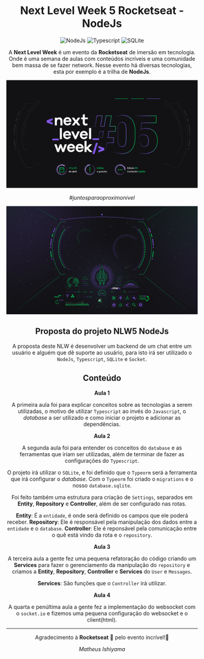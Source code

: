 <div align="center">

# Next Level Week 5 Rocketseat - NodeJs

![NodeJs](https://img.shields.io/badge/-Nodejs-339933?style=flat-square&logo=Node.js&logoColor=white "Node.js")
![Typescript](https://img.shields.io/badge/-Typescript-1572B6?style=flat-square&logo=typescript&logoColor=white "Typescript")
![SQLite](https://img.shields.io/badge/-SQLite-03BAFC?style=flat-square&logo=sqlite&logoColor=white "SQLite")

A **Next Level Week** é um evento da **Rocketseat** de imersão em tecnologia. Onde é uma semana de aulas com conteúdos incríveis e uma comunidade bem massa de se fazer network. Nesse evento há diversas tecnologias, esta por exemplo é a trilha de **NodeJs**.

![Banner](./.github/NLW05_banner.png)

_#juntosparaoproximonivel_

![Spaceship](./.github/NLW05_espaconave.jpg)

## Proposta do projeto NLW5 NodeJs

A proposta deste NLW é desenvolver um backend de um chat entre um usuário e alguém que dê suporte ao usuário, para isto irá ser utilizado o `NodeJs`, `Typescript`, `SQLite` e `Socket`.

## Conteúdo

**Aula 1**

A primeira aula foi para explicar conceitos sobre as tecnologias a serem utilizadas, o motivo de utilizar `Typescript` ao invés do `Javascript`, o _database_ a ser utilizado e como iniciar o projeto e adicionar as dependências.

**Aula 2**

A segunda aula foi para entender os conceitos do `database` e as ferramentas que iriam ser utilizadas, além de terminar de fazer as configurações do `Typescript`.

O projeto irá utilizar o `SQLite`, e foi definido que o `Typeorm` será a ferramenta que irá configurar o _database_. Com o `Typeorm` foi criado o `migrations` e o nosso `database.sqlite`.

Foi feito também uma estrutura para criação de `Settings`, separados em **Entity**, **Repository** e **Controller**, além de ser configurado nas rotas.

**Entity**: É a `entidade`, é onde será definido os campos que ele poderá receber.
**Repository**: Ele é responsável pela manipulação dos dados entre a `entidade` e o `database`.
**Controller**: Ele é reponsável pela comunicação entre o quê está vindo da rota e o `repository`.

**Aula 3**

A terceira aula a gente fez uma pequena refatoração do código criando um **Services** para fazer o gerenciamento da manipulação do `repository` e criamos a **Entity**, **Repository**, **Controller** e **Services** do `User` e `Messages`.

**Services**: São funções que o `Controller` irá utilizar.

**Aula 4**

A quarta e penúltima aula a gente fez a implementação do websocket com o `socket.io` e fizemos uma pequena configuração do websocket e o client(html).

---

Agradecimento à **Rocketseat** 🚀 pelo evento incrível!💜

_Matheus Ishiyama_
